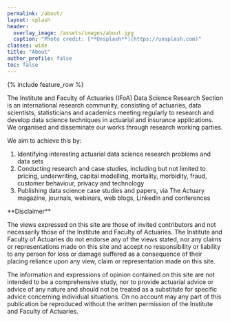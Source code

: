 ```yaml
---
permalink: /about/
layout: splash
header:
  overlay_image: /assets/images/about.jpg
  caption: "Photo credit: [**Unsplash**](https://unsplash.com)"
classes: wide
title: "About"
author_profile: false
toc: false
---
```


{% include feature_row %}


The Institute and Faculty of Actuaries (IFoA) Data Science Research Section is an international research community, consisting of actuaries, data scientists, statisticians and academics meeting regularly to research and develop data science techniques in actuarial and insurance applications. We organised and disseminate our works through research working parties.

We aim to achieve this by:

1. Identifying interesting actuarial data science research problems and data sets
2. Conducting research and case studies, including but not limited to pricing, underwriting, capital modelling, mortality, morbidity, fraud, customer behaviour, privacy and technology
3. Publishing data science case studies and papers, via The Actuary magazine, journals, webinars, web blogs, LinkedIn and conferences

<div class="notice--danger" markdown="1">
**Disclaimer**

<p>The views expressed on this site are those of invited contributors and not necessarily those of the Institute and Faculty of Actuaries. The Institute and Faculty of Actuaries do not endorse any of the views stated, nor any claims or representations made on this site and accept no responsibility or liability to any person for loss or damage suffered as a consequence of their placing reliance upon any view, claim or representation made on this site.</p>
<p>
The information and expressions of opinion contained on this site are not intended to be a comprehensive study, nor to provide actuarial advice or advice of any nature and should not be treated as a substitute for specific advice concerning individual situations. On no account may any part of this publication be reproduced without the written permission of the Institute and Faculty of Actuaries.
</p>

</div>

